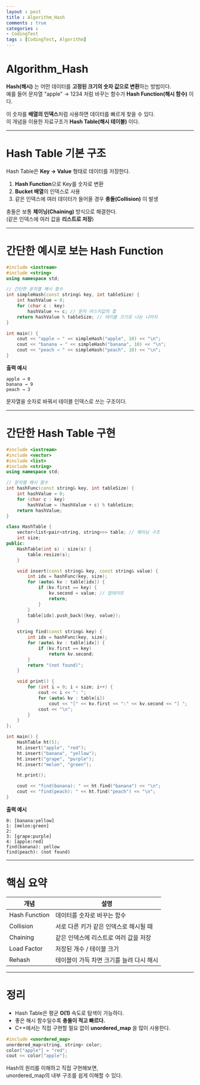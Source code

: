 ```yaml
---
layout : post
title : Algorithm_Hash
comments : true
categories : 
- CodingTest
tags : [CodingTest, Algorithm]
---
```


# Algorithm_Hash


**Hash(해시)** 는 어떤 데이터를 **고정된 크기의 숫자 값으로 변환**하는 방법이다.  
예를 들어 문자열 "apple" → 1234 처럼 바꾸는 함수가 **Hash Function(해시 함수)** 이다.

이 숫자를 **배열의 인덱스**처럼 사용하면 데이터를 빠르게 찾을 수 있다.  
이 개념을 이용한 자료구조가 **Hash Table(해시 테이블)** 이다.

---

# Hash Table 기본 구조

Hash Table은 **Key → Value** 형태로 데이터를 저장한다.  
1. **Hash Function**으로 Key를 숫자로 변환  
2. **Bucket 배열**의 인덱스로 사용  
3. 같은 인덱스에 여러 데이터가 들어올 경우 **충돌(Collision)** 이 발생  

충돌은 보통 **체이닝(Chaining)** 방식으로 해결한다.  
(같은 인덱스에 여러 값을 **리스트로 저장**)

---

# 간단한 예시로 보는 Hash Function

```cpp
#include <iostream>
#include <string>
using namespace std;

// 간단한 문자열 해시 함수
int simpleHash(const string& key, int tableSize) {
    int hashValue = 0;
    for (char c : key)
        hashValue += c; // 문자 아스키값의 합
    return hashValue % tableSize; // 테이블 크기로 나눈 나머지
}

int main() {
    cout << "apple → " << simpleHash("apple", 10) << "\n";
    cout << "banana → " << simpleHash("banana", 10) << "\n";
    cout << "peach → " << simpleHash("peach", 10) << "\n";
}
```

**출력 예시**
```
apple → 0
banana → 9
peach → 3
```

문자열을 숫자로 바꿔서 테이블 인덱스로 쓰는 구조이다.

---

# 간단한 Hash Table 구현

```cpp
#include <iostream>
#include <vector>
#include <list>
#include <string>
using namespace std;

// 문자열 해시 함수
int hashFunc(const string& key, int tableSize) {
    int hashValue = 0;
    for (char c : key)
        hashValue = (hashValue + c) % tableSize;
    return hashValue;
}

class HashTable {
    vector<list<pair<string, string>>> table; // 체이닝 구조
    int size;
public:
    HashTable(int s) : size(s) {
        table.resize(s);
    }

    void insert(const string& key, const string& value) {
        int idx = hashFunc(key, size);
        for (auto& kv : table[idx]) {
            if (kv.first == key) {
                kv.second = value; // 업데이트
                return;
            }
        }
        table[idx].push_back({key, value});
    }

    string find(const string& key) {
        int idx = hashFunc(key, size);
        for (auto& kv : table[idx]) {
            if (kv.first == key)
                return kv.second;
        }
        return "(not found)";
    }

    void print() {
        for (int i = 0; i < size; i++) {
            cout << i << ": ";
            for (auto& kv : table[i])
                cout << "[" << kv.first << ":" << kv.second << "] ";
            cout << "\n";
        }
    }
};

int main() {
    HashTable ht(5);
    ht.insert("apple", "red");
    ht.insert("banana", "yellow");
    ht.insert("grape", "purple");
    ht.insert("melon", "green");

    ht.print();

    cout << "find(banana): " << ht.find("banana") << "\n";
    cout << "find(peach): " << ht.find("peach") << "\n";
}
```

**출력 예시**
```
0: [banana:yellow] 
1: [melon:green] 
2: 
3: [grape:purple] 
4: [apple:red] 
find(banana): yellow
find(peach): (not found)
```

---

# 핵심 요약

| 개념 | 설명 |
|------|------|
| Hash Function | 데이터를 숫자로 바꾸는 함수 |
| Collision | 서로 다른 키가 같은 인덱스로 해시될 때 |
| Chaining | 같은 인덱스에 리스트로 여러 값을 저장 |
| Load Factor | 저장된 개수 / 테이블 크기 |
| Rehash | 테이블이 가득 차면 크기를 늘려 다시 해시 |

---

# 정리

- Hash Table은 평균 **O(1)** 속도로 탐색이 가능하다.  
- 좋은 해시 함수일수록 **충돌이 적고 빠르다.**  
- C++에서는 직접 구현할 필요 없이 **unordered_map** 을 많이 사용한다.

```cpp
#include <unordered_map>
unordered_map<string, string> color;
color["apple"] = "red";
cout << color["apple"];
```

Hash의 원리를 이해하고 직접 구현해보면,  
unordered_map의 내부 구조를 쉽게 이해할 수 있다.
